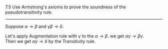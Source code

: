 ### 

7.5 Use Armstrong's axioms to prove the soundness of the pseudotransitivity rule.

---

Suppose $\alpha \rightarrow \beta$ and $\gamma\beta \rightarrow \delta$. <br>

Let's apply Augmentation rule with $\gamma$ to the $\alpha \rightarrow \beta$. we get $\alpha\gamma \rightarrow \beta\gamma$. <br>
Then we get $\alpha\gamma \rightarrow \delta$ by the Transitivity rule.
